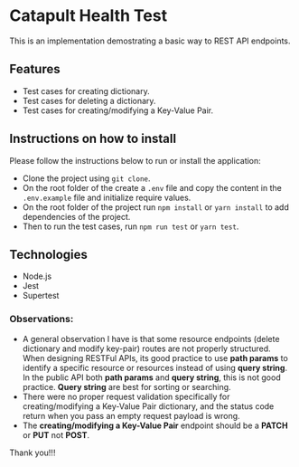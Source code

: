 # Catapult Health Test

This is an implementation demostrating a basic way to REST API endpoints.

## Features
* Test cases for creating dictionary.
* Test cases for deleting a dictionary.
* Test cases for creating/modifying a Key-Value Pair.

## Instructions on how to install
Please follow the instructions below to run or install the application:

* Clone the project using `git clone`.
* On the root folder of the create a `.env` file and copy the content in the `.env.example` file and initialize require values.
* On the root folder of the project run `npm install` or `yarn install` to add dependencies of the project.
* Then to run the test cases, run `npm run test` or `yarn test`. 

## Technologies
* Node.js
* Jest
* Supertest

### Observations:
* A general observation I have is that some resource endpoints (delete dictionary and modify key-pair) routes are not properly structured. When designing RESTFul APIs, its good practice to use **path params** to identify a specific resource or resources instead of using **query string**. In the public API both **path params** and **query string**, this is not good practice. **Query string** are best for sorting or searching.
* There were no proper request validation specifically for creating/modifying a Key-Value Pair dictionary, and the status code return when you pass an empty request payload is wrong.
* The **creating/modifying a Key-Value Pair** endpoint should be a **PATCH** or **PUT** not **POST**.


Thank you!!!
